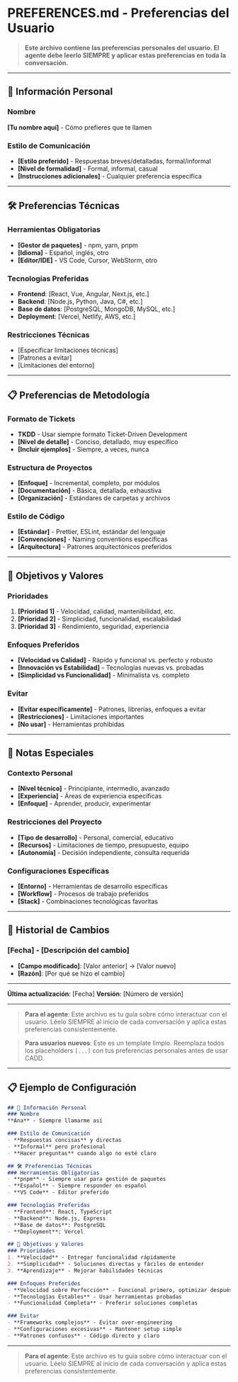 # PREFERENCES.md - Preferencias del Usuario

> **Este archivo contiene las preferencias personales del usuario. El agente debe leerlo SIEMPRE y aplicar estas preferencias en toda la conversación.**

---

## 👤 Información Personal

### Nombre
**[Tu nombre aquí]** - Cómo prefieres que te llamen

### Estilo de Comunicación
- **[Estilo preferido]** - Respuestas breves/detalladas, formal/informal
- **[Nivel de formalidad]** - Formal, informal, casual
- **[Instrucciones adicionales]** - Cualquier preferencia específica

---

## 🛠️ Preferencias Técnicas

### Herramientas Obligatorias
- **[Gestor de paquetes]** - npm, yarn, pnpm
- **[Idioma]** - Español, inglés, otro
- **[Editor/IDE]** - VS Code, Cursor, WebStorm, otro

### Tecnologías Preferidas
- **Frontend**: [React, Vue, Angular, Next.js, etc.]
- **Backend**: [Node.js, Python, Java, C#, etc.]
- **Base de datos**: [PostgreSQL, MongoDB, MySQL, etc.]
- **Deployment**: [Vercel, Netlify, AWS, etc.]

### Restricciones Técnicas
- [Especificar limitaciones técnicas]
- [Patrones a evitar]
- [Limitaciones del entorno]

---

## 📋 Preferencias de Metodología

### Formato de Tickets
- **TKDD** - Usar siempre formato Ticket-Driven Development
- **[Nivel de detalle]** - Conciso, detallado, muy específico
- **[Incluir ejemplos]** - Siempre, a veces, nunca

### Estructura de Proyectos
- **[Enfoque]** - Incremental, completo, por módulos
- **[Documentación]** - Básica, detallada, exhaustiva
- **[Organización]** - Estándares de carpetas y archivos

### Estilo de Código
- **[Estándar]** - Prettier, ESLint, estándar del lenguaje
- **[Convenciones]** - Naming conventions específicas
- **[Arquitectura]** - Patrones arquitectónicos preferidos

---

## 🎯 Objetivos y Valores

### Prioridades
1. **[Prioridad 1]** - Velocidad, calidad, mantenibilidad, etc.
2. **[Prioridad 2]** - Simplicidad, funcionalidad, escalabilidad
3. **[Prioridad 3]** - Rendimiento, seguridad, experiencia

### Enfoques Preferidos
- **[Velocidad vs Calidad]** - Rápido y funcional vs. perfecto y robusto
- **[Innovación vs Estabilidad]** - Tecnologías nuevas vs. probadas
- **[Simplicidad vs Funcionalidad]** - Minimalista vs. completo

### Evitar
- **[Evitar específicamente]** - Patrones, librerías, enfoques a evitar
- **[Restricciones]** - Limitaciones importantes
- **[No usar]** - Herramientas prohibidas

---

## 📝 Notas Especiales

### Contexto Personal
- **[Nivel técnico]** - Principiante, intermedio, avanzado
- **[Experiencia]** - Áreas de experiencia específicas
- **[Enfoque]** - Aprender, producir, experimentar

### Restricciones del Proyecto
- **[Tipo de desarrollo]** - Personal, comercial, educativo
- **[Recursos]** - Limitaciones de tiempo, presupuesto, equipo
- **[Autonomía]** - Decisión independiente, consulta requerida

### Configuraciones Específicas
- **[Entorno]** - Herramientas de desarrollo específicas
- **[Workflow]** - Procesos de trabajo preferidos
- **[Stack]** - Combinaciones tecnológicas favoritas

---

## 🔄 Historial de Cambios

### [Fecha] - [Descripción del cambio]
- **[Campo modificado]**: [Valor anterior] → [Valor nuevo]
- **[Razón]**: [Por qué se hizo el cambio]

---

**Última actualización**: [Fecha]
**Versión**: [Número de versión]

---

> **Para el agente**: Este archivo es tu guía sobre cómo interactuar con el usuario. Léelo SIEMPRE al inicio de cada conversación y aplica estas preferencias consistentemente. 

> **Para usuarios nuevos**: Este es un template limpio. Reemplaza todos los placeholders `[...]` con tus preferencias personales antes de usar CADD.

---

## 📋 Ejemplo de Configuración

```markdown
## 👤 Información Personal
### Nombre
**Ana** - Siempre llamarme así

### Estilo de Comunicación
- **Respuestas concisas** y directas
- **Informal** pero profesional
- **Hacer preguntas** cuando algo no esté claro

## 🛠️ Preferencias Técnicas
### Herramientas Obligatorias
- **pnpm** - Siempre usar para gestión de paquetes
- **Español** - Siempre responder en español
- **VS Code** - Editor preferido

### Tecnologías Preferidas
- **Frontend**: React, TypeScript
- **Backend**: Node.js, Express
- **Base de datos**: PostgreSQL
- **Deployment**: Vercel

## 🎯 Objetivos y Valores
### Prioridades
1. **Velocidad** - Entregar funcionalidad rápidamente
2. **Simplicidad** - Soluciones directas y fáciles de entender
3. **Aprendizaje** - Mejorar habilidades técnicas

### Enfoques Preferidos
- **Velocidad sobre Perfección** - Funcional primero, optimizar después
- **Tecnologías Estables** - Usar herramientas probadas
- **Funcionalidad Completa** - Preferir soluciones completas

### Evitar
- **Frameworks complejos** - Evitar over-engineering
- **Configuraciones excesivas** - Mantener setup simple
- **Patrones confusos** - Código directo y claro
```

---

> **Para el agente**: Este archivo es tu guía sobre cómo interactuar con el usuario. Léelo SIEMPRE al inicio de cada conversación y aplica estas preferencias consistentemente. 